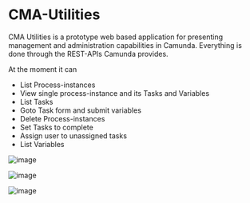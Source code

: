 # CMA-Utilities

CMA Utilities is a prototype web based application for presenting management and administration capabilities in Camunda. Everything is done through the REST-APIs Camunda provides.

At the moment it can

* List Process-instances
* View single process-instance and its Tasks and Variables
* List Tasks
* Goto Task form and submit variables
* Delete Process-instances
* Set Tasks to complete
* Assign user to unassigned tasks
* List Variables

![image](https://github.com/emirng/CMA-Utilities/assets/135670768/1ce27b1d-7d59-4494-8d48-b843ab117123)

![image](https://github.com/emirng/CMA-Utilities/assets/135670768/43fbdd0c-f2eb-4382-9766-255857af90e9)

![image](https://github.com/emirng/CMA-Utilities/assets/135670768/0e095df5-e74b-482a-a34d-fae0ca95fbbc)


